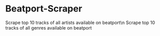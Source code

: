 # Beatport-Scraper

Scrape top 10 tracks of all artists available on beatport\n
Scrape top 10 tracks of all genres available on beatport


